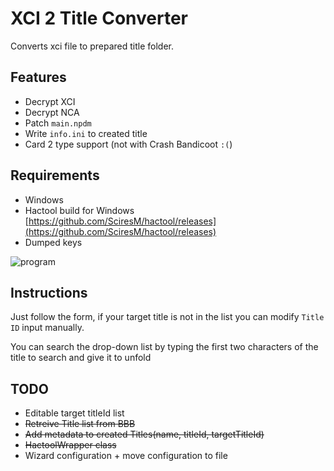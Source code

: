 # XCI 2 Title Converter

Converts xci file to prepared title folder.

## Features
* Decrypt XCI
* Decrypt NCA
* Patch `main.npdm`
* Write `info.ini` to created title
* Card 2 type support (not with Crash Bandicoot `:(`)
## Requirements
* Windows
* Hactool build for Windows [https://github.com/SciresM/hactool/releases](https://github.com/SciresM/hactool/releases)
* Dumped keys

![program](https://i.gyazo.com/6da55df2e8f8e11cc35b5398921d5a8c.png)


## Instructions
Just follow the form, if your target title is not in the list you can modify `Title ID` input manually.

You can search the drop-down list by typing the first two characters of the title to search and give it to unfold

## TODO
* Editable target titleId list
* ~~Retreive Title list from BBB~~
* ~~Add metadata to created Titles(name, titleId, targetTitleId)~~
* ~~HactoolWrapper class~~
* Wizard configuration + move configuration to file
